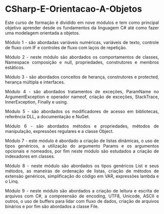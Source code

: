 # CSharp-E-Orientacao-A-Objetos

<div style="text-align: justify"> 
  
Este curso de formação é dividido em nove módulos e tem como principal objetivo aprender desde os fundamentos da linguagem C# até como fazer uma modelagem orientada a objetos.

Módulo 1 - são abordadas variáveis numéricas, variáveis de texto, controle de fluxo com IF e controles de fluxo com laços de repetição.

Módulo 2 - neste módulo são abordados os comportamentos de classes, Namespace composição e null, propriedades, construtores e membros estáticos.

Módulo 3 - são abordados conceitos de herança, construtores e protected, herança múltipla e interfaces.

Módulo 4 - são abordados tratamentos de exceções, ParamName no ArgumentException e operador nameof, criação de exceções, StackTrace, InnerException, Finally e using.

Módulo 5 - são abordados os modificadores de acesso em bibliotecas, referência DLL, a documentação e NuGet.

Módulo 6 - são abordados métodos e propriedades, métodos de manipulação, expressões regulares e a classe Object.

Módulo 7 - este módulo é abordado a criação de listas dinâmicas, o uso de tipos genéricos, a utilização do argumento Params e os argumentos opcionais e nomeados, por fim neste módulo são estudados a criação de indexadores em classes.

Módulo 8 - neste módulo são abordados os tipos genéricos List e seus métodos, as maneiras de ordenação de listas, criação de métodos de extensão genéricos, simplificação do código em VAR, expressões lambda e o Linq.

Módulo 9 - neste módulo são abordados a criação de leitura e escrita de arquivos com C#, a compreensão de encoding, UTF8, Unicode, ASCII e outros, o uso de buffers para lidar com fluxo de dados, criação de arquivos binários e por fim são abordados a classe File.
 </div>
